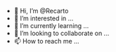 - 👋 Hi, I’m @Recarto
- 👀 I’m interested in ...
- 🌱 I’m currently learning ...
- 💞️ I’m looking to collaborate on ...
- 📫 How to reach me ...

<!---
Recarto/Recarto is a ✨ special ✨ repository because its `README.md` (this file) appears on your GitHub profile.
You can click the Preview link to take a look at your changes.
--->
